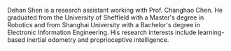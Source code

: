 Dehan Shen is a research assistant working with Prof. Changhao Chen. He graduated from the University of Sheffield with a Master's degree in Robotics and from Shanghai University with a Bachelor's degree in Electronic Information Engineering. His research interests include learning-based inertial odometry and proprioceptive intelligence.
